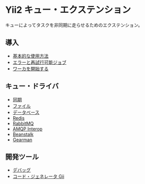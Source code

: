 Yii2 キュー・エクステンション
=============================

キューによってタスクを非同期に走らせるためのエクステンション。

導入
----

* [基本的な使用方法](usage.md)
* [エラーと再試行可能ジョブ](retryable.md)
* [ワーカを開始する](worker.md)

キュー・ドライバ
----------------

* [同期](driver-sync.md)
* [ファイル](driver-file.md)
* [データベース](driver-db.md)
* [Redis](driver-redis.md)
* [RabbitMQ](driver-amqp.md)
* [AMQP Interop](driver-amqp-interop.md)
* [Beanstalk](driver-beanstalk.md)
* [Gearman](driver-gearman.md)

開発ツール
----------

* [デバッグ](debug.md)
* [コード・ジェネレータ Gii](gii.md)

